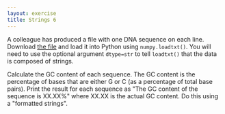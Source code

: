 ```yaml
---
layout: exercise
title: Strings 6
---
```


A colleague has produced a file with one DNA sequence on each line. Download
[the file](/data/dna_sequences_1.txt) and load it into Python using
`numpy.loadtxt()`. You will need to use the optional argument `dtype=str` to
tell `loadtxt()` that the data is composed of strings.

Calculate the GC content of each sequence. The GC content is the percentage of
bases that are either G or C (as a percentage of total base pairs). Print the
result for each sequence as "The GC content of the sequence is XX.XX%" where
XX.XX is the actual GC content. Do this using a "formatted strings".
